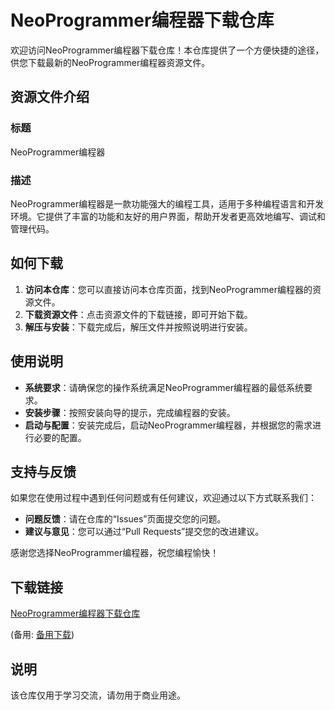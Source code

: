 # NeoProgrammer编程器下载仓库

欢迎访问NeoProgrammer编程器下载仓库！本仓库提供了一个方便快捷的途径，供您下载最新的NeoProgrammer编程器资源文件。

## 资源文件介绍

### 标题
NeoProgrammer编程器

### 描述
NeoProgrammer编程器是一款功能强大的编程工具，适用于多种编程语言和开发环境。它提供了丰富的功能和友好的用户界面，帮助开发者更高效地编写、调试和管理代码。

## 如何下载

1. **访问本仓库**：您可以直接访问本仓库页面，找到NeoProgrammer编程器的资源文件。
2. **下载资源文件**：点击资源文件的下载链接，即可开始下载。
3. **解压与安装**：下载完成后，解压文件并按照说明进行安装。

## 使用说明

- **系统要求**：请确保您的操作系统满足NeoProgrammer编程器的最低系统要求。
- **安装步骤**：按照安装向导的提示，完成编程器的安装。
- **启动与配置**：安装完成后，启动NeoProgrammer编程器，并根据您的需求进行必要的配置。

## 支持与反馈

如果您在使用过程中遇到任何问题或有任何建议，欢迎通过以下方式联系我们：

- **问题反馈**：请在仓库的“Issues”页面提交您的问题。
- **建议与意见**：您可以通过“Pull Requests”提交您的改进建议。

感谢您选择NeoProgrammer编程器，祝您编程愉快！

## 下载链接
[NeoProgrammer编程器下载仓库](https://pan.quark.cn/s/37967d3a8f6f) 

(备用: [备用下载](https://pan.baidu.com/s/1Sjou2KH6KLlcmfhhPsiAxw?pwd=1234))

## 说明

该仓库仅用于学习交流，请勿用于商业用途。
